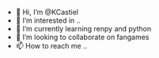 - 👋 Hi, I’m @KCastiel
- 👀 I’m interested in ..
- 🌱 I’m currently learning renpy and python
- 💞️ I’m looking to collaborate on fangames
- 📫 How to reach me ..

<!---
KCastiel/KCastiel is a ✨ special ✨ repository because its `README.md` (this file) appears on your GitHub profile.
You can click the Preview link to take a look at your changes.
--->
